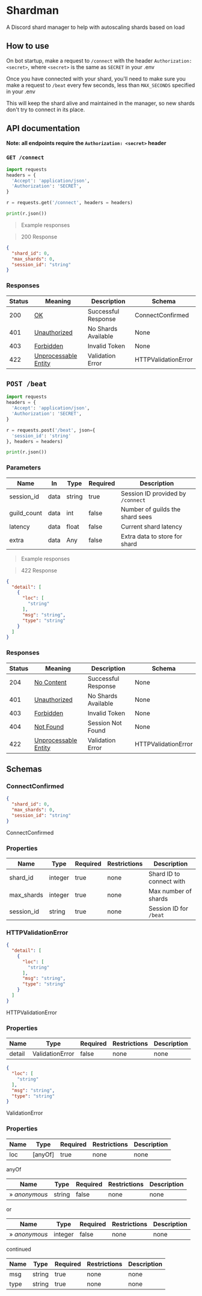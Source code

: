 <!-- Generator: Widdershins v4.0.1 -->

# Shardman

A Discord shard manager to help with autoscaling shards based on load

## How to use

On bot startup, make a request to `/connect` with the header `Authorization: <secret>`, where `<secret>` is the same as `SECRET` in your .env

Once you have connected with your shard, you'll need to make sure you make a request to `/beat` every few seconds, less than `MAX_SECONDS` specified in your .env

This will keep the shard alive and maintained in the manager, so new shards don't try to connect in its place.

## API documentation

**Note: all endpoints require the `Authorization: <secret>` header**

### `GET /connect`

```python
import requests
headers = {
  'Accept': 'application/json',
  'Authorization': 'SECRET',
}

r = requests.get('/connect', headers = headers)

print(r.json())

```

> Example responses

> 200 Response

```json
{
  "shard_id": 0,
  "max_shards": 0,
  "session_id": "string"
}
```

### Responses

|Status|Meaning|Description|Schema|
|---|---|---|---|
|200|[OK](https://tools.ietf.org/html/rfc7231#section-6.3.1)|Successful Response|ConnectConfirmed|
|401|[Unauthorized](https://tools.ietf.org/html/rfc7235#section-3.1)|No Shards Available|None|
|403|[Forbidden](https://tools.ietf.org/html/rfc7231#section-6.5.3)|Invalid Token|None|
|422|[Unprocessable Entity](https://tools.ietf.org/html/rfc2518#section-10.3)|Validation Error|HTTPValidationError|

## `POST /beat`

```python
import requests
headers = {
  'Accept': 'application/json',
  'Authorization': 'SECRET',
}

r = requests.post('/beat', json={
  'session_id': 'string'
}, headers = headers)

print(r.json())

```

### Parameters

|Name|In|Type|Required|Description|
|---|---|---|---|---|
|session_id|data|string|true|Session ID provided by `/connect`|
|guild_count|data|int|false|Number of guilds the shard sees|
|latency|data|float|false|Current shard latency|
|extra|data|Any|false|Extra data to store for shard|

> Example responses

> 422 Response

```json
{
  "detail": [
    {
      "loc": [
        "string"
      ],
      "msg": "string",
      "type": "string"
    }
  ]
}
```

### Responses

|Status|Meaning|Description|Schema|
|---|---|---|---|
|204|[No Content](https://tools.ietf.org/html/rfc7231#section-6.3.5)|Successful Response|None|
|401|[Unauthorized](https://tools.ietf.org/html/rfc7235#section-3.1)|No Shards Available|None|
|403|[Forbidden](https://tools.ietf.org/html/rfc7231#section-6.5.3)|Invalid Token|None|
|404|[Not Found](https://tools.ietf.org/html/rfc7231#section-6.5.4)|Session Not Found|None|
|422|[Unprocessable Entity](https://tools.ietf.org/html/rfc2518#section-10.3)|Validation Error|HTTPValidationError|

## Schemas

### ConnectConfirmed

```json
{
  "shard_id": 0,
  "max_shards": 0,
  "session_id": "string"
}

```

ConnectConfirmed

### Properties

|Name|Type|Required|Restrictions|Description|
|---|---|---|---|---|
|shard_id|integer|true|none|Shard ID to connect with|
|max_shards|integer|true|none|Max number of shards|
|session_id|string|true|none|Session ID for `/beat`|

### HTTPValidationError

```json
{
  "detail": [
    {
      "loc": [
        "string"
      ],
      "msg": "string",
      "type": "string"
    }
  ]
}

```

HTTPValidationError

### Properties

|Name|Type|Required|Restrictions|Description|
|---|---|---|---|---|
|detail|ValidationError|false|none|none

```json
{
  "loc": [
    "string"
  ],
  "msg": "string",
  "type": "string"
}

```

ValidationError

### Properties

|Name|Type|Required|Restrictions|Description|
|---|---|---|---|---|
|loc|[anyOf]|true|none|none|

anyOf

|Name|Type|Required|Restrictions|Description|
|---|---|---|---|---|
|» *anonymous*|string|false|none|none|

or

|Name|Type|Required|Restrictions|Description|
|---|---|---|---|---|
|» *anonymous*|integer|false|none|none|

continued

|Name|Type|Required|Restrictions|Description|
|---|---|---|---|---|
|msg|string|true|none|none|
|type|string|true|none|none|
